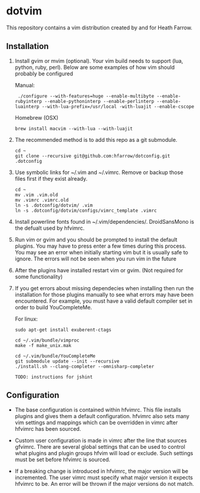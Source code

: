 dotvim
======

This repository contains a vim distribution created by and for Heath Farrow.

Installation
---------------------------
1. Install gvim or mvim (optional). Your vim build needs to support (lua, python, ruby, perl). Below are some examples of how vim should probably be configured

    Manual:
    ```
     ./configure --with-features=huge --enable-multibyte --enable-rubyinterp --enable-pythoninterp --enable-perlinterp --enable-luainterp --with-lua-prefix=/usr/local -with-luajit --enable-cscope
    ```
    Homebrew (OSX)
    ```
    brew install macvim --with-lua --with-luajit
    ```
2.  The recommended method is to add this repo as a git submodule.

    ```
    cd ~
    git clone --recursive git@github.com:hfarrow/dotconfig.git .dotconfig
    ```

3.  Use symbolic links for ~/.vim and ~/.vimrc. Remove or backup those files first if they exist already.

    ```
    cd ~
    mv .vim .vim.old
    mv .vimrc .vimrc.old
    ln -s .dotconfig/dotvim/ .vim
    ln -s .dotconfig/dotvim/configs/vimrc_template .vimrc
    ```
4. Install powerline fonts found in ~/.vim/dependencies/. DroidSansMono is the defualt used by hfvimrc.

5.  Run vim or gvim and you should be prompted to install the default plugins. You may have to press enter a few times
    during this process. You may see an error when initially starting vim but it is usually safe to ignore.
    The errors will not be seen when you run vim in the future

6.  After the plugins have installed restart vim or gvim. (Not required for some functionality)

7.  If you get errors about missing dependecies when installing then run the installation for those plugins manually
    to see what errors may have been encountered. For example, you must have a valid default compiler set in order
    to build YouCompleteMe.

    For linux:
    ```
    sudo apt-get install exuberent-ctags

    cd ~/.vim/bundle/vimproc
    make -f make_unix.mak

    cd ~/.vim/bundle/YouCompleteMe
    git submodule update --init --recursive
    ./install.sh --clang-completer --omnisharp-completer

    TODO: instructions for jshint
    ```

Configuration
---------------------------
* The base configuration is contained within hfvimrc. This file installs plugins and gives them a default
   configuration. hfvimrc also sets many vim settings and mappings which can be overridden in vimrc after hfvimrc has been sourced.

* Custom user configuration is made in vimrc after the line that sources gfvimrc. There are several global settings that
  can be used to control what plugins and plugin groups hfvim will load or exclude. Such settings must be set before
  hfvimrc is sourced.

* If a breaking change is introduced in hfvimrc, the major version will be incremented. The user vimrc must specify what
  major version it expects hfvimrc to be. An error will be thrown if the major versions do not match.
